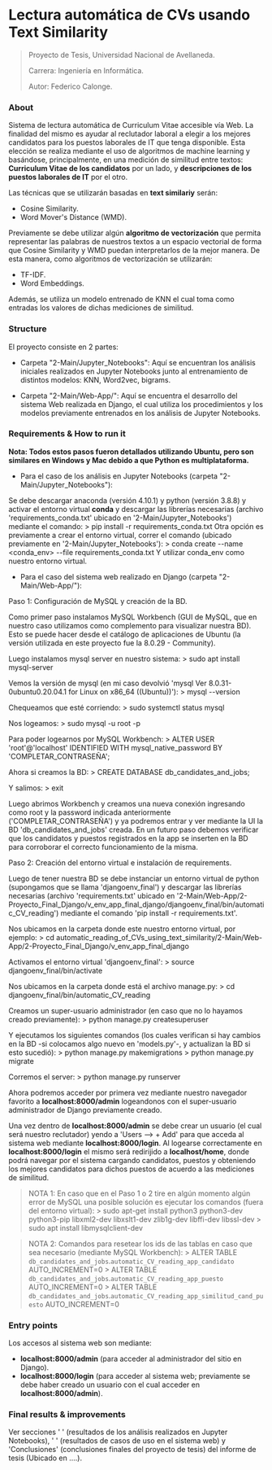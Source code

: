 # Lectura automática de CVs usando Text Similarity

>Proyecto de Tesis, Universidad Nacional de Avellaneda.
>
>Carrera: Ingeniería en Informática.
>
>Autor: Federico Calonge.

### About

Sistema de lectura automática de Curriculum Vitae accesible vía Web. La finalidad del mismo es ayudar al reclutador laboral a elegir a los mejores candidatos para los puestos laborales de IT que tenga disponible. Esta elección se realiza mediante el uso de algoritmos de machine learning y basándose, principalmente, en una medición de similitud entre textos: **Curriculum Vitae de los candidatos** por un lado, y **descripciones de los puestos laborales de IT** por el otro. 

Las técnicas que se utilizarán basadas en **text similariy** serán: 
* Cosine Similarity.
* Word Mover's Distance (WMD).

Previamente se debe utilizar algún **algoritmo de vectorización** que permita representar las palabras de nuestros textos a un espacio vectorial de forma que Cosine Similarity y WMD puedan interpretarlos de la mejor manera. De esta manera, como algoritmos de vectorización se utilizarán:
* TF-IDF.
* Word Embeddings.

Además, se utiliza un modelo entrenado de KNN el cual toma como entradas los valores de dichas mediciones de similitud.

### Structure 

El proyecto consiste en 2 partes: 

* Carpeta "2-Main/Jupyter_Notebooks": Aquí se encuentran los análisis iniciales realizados en Jupyter Notebooks junto al entrenamiento de distintos modelos: KNN, Word2vec, bigrams. 

* Carpeta "2-Main/Web-App/": Aquí se encuentra el desarrollo del sistema Web realizada en Django, el cual utiliza los procedimientos y los modelos previamente entrenados en los análisis de Jupyter Notebooks.

### Requirements & How to run it 

**Nota: Todos estos pasos fueron detallados utilizando Ubuntu, pero son similares en Windows y Mac debido a que Python es multiplataforma.**

* Para el caso de los análisis en Jupyter Notebooks (carpeta "2-Main/Jupyter_Notebooks"):

Se debe descargar anaconda (versión 4.10.1) y python (versión 3.8.8) y activar el entorno virtual **conda** y descargar las librerías necesarias (archivo 'requirements_conda.txt' ubicado en '2-Main/Jupyter_Notebooks') mediante el comando:
	> pip install -r requirements_conda.txt
Otra opción es previamente a crear el entorno virtual, correr el comando (ubicado previamente en '2-Main/Jupyter_Notebooks'):
	> conda create --name <conda_env> --file requirements_conda.txt
Y utilizar conda_env como nuestro entorno virtual. 

* Para el caso del sistema web realizado en Django (carpeta "2-Main/Web-App/"):

Paso 1: Configuración de MySQL y creación de la BD. 

Como primer paso instalamos MySQL Workbench (GUI de MySQL, que en nuestro caso utilizamos como complemento para visualizar nuestra BD). Esto se puede hacer desde el catálogo de aplicaciones de Ubuntu (la versión utilizada en este proyecto fue la 8.0.29 - Community).

Luego instalamos mysql server en nuestro sistema:
	> sudo apt install mysql-server

Vemos la versión de mysql (en mi caso devolvió 'mysql Ver 8.0.31-0ubuntu0.20.04.1 for Linux on x86_64 ((Ubuntu))'):
	> mysql --version

Chequeamos que esté corriendo:
	> sudo systemctl status mysql

Nos logeamos: 
	> sudo mysql -u root -p

Para poder logearnos por MySQL Workbench:
	> ALTER USER 'root'@'localhost' IDENTIFIED WITH mysql_native_password BY 'COMPLETAR_CONTRASEÑA';

Ahora si creamos la BD:
	> CREATE DATABASE db_candidates_and_jobs;

Y salimos:
	> exit

Luego abrimos Workbench y creamos una nueva conexión ingresando como root y la password indicada anteriormente ('COMPLETAR_CONTRASEÑA') y ya podremos entrar y ver mediante la UI la BD 'db_candidates_and_jobs' creada. En un futuro paso debemos verificar que los candidatos y puestos registrados en la app se inserten en la BD para corroborar el correcto funcionamiento de la misma.

Paso 2: Creación del entorno virtual e instalación de requirements.

Luego de tener nuestra BD se debe instanciar un entorno virtual de python (supongamos que se llama 'djangoenv_final') y descargar las librerías necesarias (archivo 'requirements.txt' ubicado en '2-Main/Web-App/2-Proyecto_Final_Django/v_env_app_final_django/djangoenv_final/bin/automatic_CV_reading') mediante el comando 'pip install -r requirements.txt'.

Nos ubicamos en la carpeta donde este nuestro entorno virtual, por ejemplo:
	> cd automatic_reading_of_CVs_using_text_similarity/2-Main/Web-App/2-Proyecto_Final_Django/v_env_app_final_django

Activamos el entorno virtual 'djangoenv_final':
	> source djangoenv_final/bin/activate

Nos ubicamos en la carpeta donde está el archivo manage.py: 
	> cd djangoenv_final/bin/automatic_CV_reading

Creamos un super-usuario administrador (en caso que no lo hayamos creado previamente): 
	> python manage.py createsuperuser

Y ejecutamos los siguientes comandos (los cuales verifican si hay cambios en la BD -si colocamos algo nuevo en 'models.py'-, y actualizan la BD si esto sucedió):
	> python manage.py makemigrations 
	> python manage.py migrate

Corremos el server:
	> python manage.py runserver

Ahora podremos acceder por primera vez mediante nuestro navegador favorito a **localhost:8000/admin** logeandonos con el super-usuario administrador de Django previamente creado. 

Una vez dentro de **localhost:8000/admin** se debe crear un usuario (el cual será nuestro reclutador) yendo a 'Users --> + Add' para que acceda al sistema web mediante **localhost:8000/login**. Al logearse correctamente en **localhost:8000/login** el mismo será redirijido a **localhost/home**, donde podrá navegar por el sistema cargando candidatos, puestos y obteniendo los mejores candidatos para dichos puestos de acuerdo a las mediciones de similitud.

>NOTA 1:
En caso que en el Paso 1 o 2 tire en algún momento algún error de MySQL una posible solución es ejecutar los comandos (fuera del entorno virtual): 
	> sudo apt-get install python3 python3-dev python3-pip libxml2-dev libxslt1-dev zlib1g-dev libffi-dev libssl-dev
	> sudo apt install libmysqlclient-dev

>NOTA 2:
Comandos para resetear los ids de las tablas en caso que sea necesario (mediante MySQL Workbench):
	> ALTER TABLE `db_candidates_and_jobs`.`automatic_CV_reading_app_candidato` AUTO_INCREMENT=0
	> ALTER TABLE `db_candidates_and_jobs`.`automatic_CV_reading_app_puesto` AUTO_INCREMENT=0
	> ALTER TABLE `db_candidates_and_jobs`.`automatic_CV_reading_app_similitud_cand_puesto` AUTO_INCREMENT=0

### Entry points

Los accesos al sistema web son mediante:
* **localhost:8000/admin** (para acceder al administrador del sitio en Django).
* **localhost:8000/login** (para acceder al sistema web; previamente se debe haber creado un usuario con el cual acceder en **localhost:8000/admin**). 
		
### Final results & improvements

Ver secciones ' ' (resultados de los análisis realizados en Jupyter Notebooks), ' ' (resultados de casos de uso en el sistema web) y 'Conclusiones' (conclusiones finales del proyecto de tesis) del informe de tesis (Ubicado en ....). 
